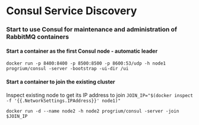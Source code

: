 # Consul Service Discovery

### Start to use Consul for maintenance and administration of RabbitMQ containers

#### Start a container as the first Consul node - automatic leader

`docker run -p 8400:8400 -p 8500:8500 -p 8600:53/udp -h node1 progrium/consul -server -bootstrap -ui-dir /ui
`

#### Start a container to join the existing cluster

Inspect existing node to get its IP address to join
`JOIN_IP="$(docker inspect -f '{{.NetworkSettings.IPAddress}}' node1)"`

`docker run -d --name node2 -h node2 progrium/consul -server -join $JOIN_IP`
